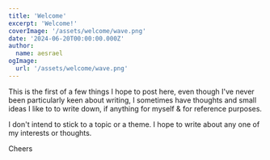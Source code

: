 ```yaml
---
title: 'Welcome'
excerpt: 'Welcome!'
coverImage: '/assets/welcome/wave.png'
date: '2024-06-20T00:00:00.000Z'
author:
  name: aesrael
ogImage:
  url: '/assets/welcome/wave.png'
---
```


This is the first of a few things I hope to post here, even though I've never been particularly keen about writing, I sometimes have thoughts and small ideas I like to to write down, if anything for myself & for reference purposes.

I don't intend to stick to a topic or a theme. I hope to write about any one of my interests or thoughts.

Cheers
